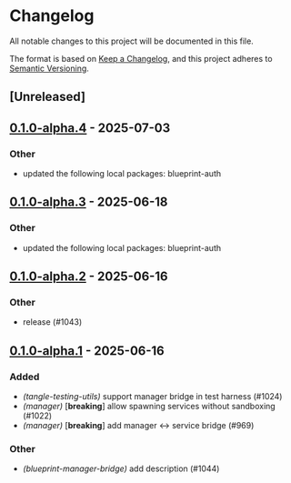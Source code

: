 # Changelog

All notable changes to this project will be documented in this file.

The format is based on [Keep a Changelog](https://keepachangelog.com/en/1.0.0/),
and this project adheres to [Semantic Versioning](https://semver.org/spec/v2.0.0.html).

## [Unreleased]

## [0.1.0-alpha.4](https://github.com/tangle-network/blueprint/compare/blueprint-manager-bridge-v0.1.0-alpha.3...blueprint-manager-bridge-v0.1.0-alpha.4) - 2025-07-03

### Other

- updated the following local packages: blueprint-auth

## [0.1.0-alpha.3](https://github.com/tangle-network/blueprint/compare/blueprint-manager-bridge-v0.1.0-alpha.2...blueprint-manager-bridge-v0.1.0-alpha.3) - 2025-06-18

### Other

- updated the following local packages: blueprint-auth

## [0.1.0-alpha.2](https://github.com/tangle-network/blueprint/compare/blueprint-manager-bridge-v0.1.0-alpha.1...blueprint-manager-bridge-v0.1.0-alpha.2) - 2025-06-16

### Other

- release (#1043)

## [0.1.0-alpha.1](https://github.com/tangle-network/blueprint/releases/tag/blueprint-manager-bridge-v0.1.0-alpha.1) - 2025-06-16

### Added

- *(tangle-testing-utils)* support manager bridge in test harness (#1024)
- *(manager)* [**breaking**] allow spawning services without sandboxing (#1022)
- *(manager)* [**breaking**] add manager <-> service bridge (#969)

### Other

- *(blueprint-manager-bridge)* add description (#1044)
